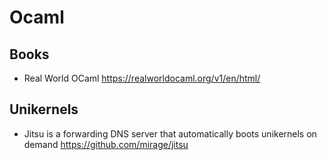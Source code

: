 # Ocaml

## Books

* Real World OCaml
  https://realworldocaml.org/v1/en/html/

## Unikernels

* Jitsu is a forwarding DNS server that automatically boots unikernels on demand
  https://github.com/mirage/jitsu
